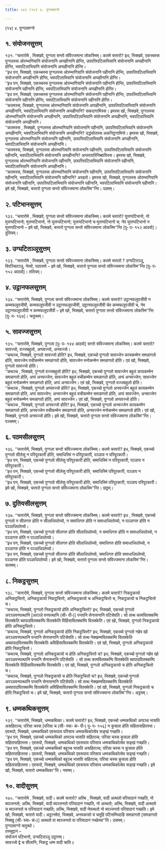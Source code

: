```yaml
---
title: ०४२ (१४) ४. पुग्गलवग्गो

---
```

(१४) ४. पुग्गलवग्गो  


## १. संयोजनसुत्तम्

१३१. ‘‘चत्तारोमे , भिक्खवे, पुग्गला सन्तो संविज्जमाना लोकस्मिम्। कतमे चत्तारो? इध, भिक्खवे, एकच्चस्स पुग्गलस्स ओरम्भागियानि संयोजनानि अप्पहीनानि होन्ति, उपपत्तिपटिलाभियानि संयोजनानि अप्पहीनानि होन्ति, भवपटिलाभियानि संयोजनानि अप्पहीनानि होन्ति।  
‘‘इध पन, भिक्खवे, एकच्चस्स पुग्गलस्स ओरम्भागियानि संयोजनानि पहीनानि होन्ति, उपपत्तिपटिलाभियानि संयोजनानि अप्पहीनानि होन्ति, भवपटिलाभियानि संयोजनानि अप्पहीनानि होन्ति।  
‘‘इध पन, भिक्खवे, एकच्चस्स पुग्गलस्स ओरम्भागियानि संयोजनानि पहीनानि होन्ति, उपपत्तिपटिलाभियानि संयोजनानि पहीनानि होन्ति, भवपटिलाभियानि संयोजनानि अप्पहीनानि होन्ति।  
‘‘इध पन, भिक्खवे, एकच्चस्स पुग्गलस्स ओरम्भागियानि संयोजनानि पहीनानि होन्ति, उपपत्तिपटिलाभियानि संयोजनानि पहीनानि होन्ति, भवपटिलाभियानि संयोजनानि पहीनानि होन्ति।  
‘‘कतमस्स, भिक्खवे, पुग्गलस्स ओरम्भागियानि संयोजनानि अप्पहीनानि, उपपत्तिपटिलाभियानि संयोजनानि अप्पहीनानि, भवपटिलाभियानि संयोजनानि अप्पहीनानि? सकदागामिस्स। इमस्स खो, भिक्खवे, पुग्गलस्स ओरम्भागियानि संयोजनानि अप्पहीनानि, उपपत्तिपटिलाभियानि संयोजनानि अप्पहीनानि, भवपटिलाभियानि संयोजनानि अप्पहीनानि।  
‘‘कतमस्स , भिक्खवे, पुग्गलस्स ओरम्भागियानि संयोजनानि पहीनानि, उपपत्तिपटिलाभियानि संयोजनानि अप्पहीनानि, भवपटिलाभियानि संयोजनानि अप्पहीनानि? उद्धंसोतस्स अकनिट्ठगामिनो। इमस्स खो, भिक्खवे, पुग्गलस्स ओरम्भागियानि संयोजनानि पहीनानि, उपपत्तिपटिलाभियानि संयोजनानि अप्पहीनानि, भवपटिलाभियानि संयोजनानि अप्पहीनानि।  
‘‘कतमस्स, भिक्खवे, पुग्गलस्स ओरम्भागियानि संयोजनानि पहीनानि, उपपत्तिपटिलाभियानि संयोजनानि पहीनानि, भवपटिलाभियानि संयोजनानि अप्पहीनानि? अन्तरापरिनिब्बायिस्स। इमस्स खो, भिक्खवे, पुग्गलस्स ओरम्भागियानि संयोजनानि पहीनानि, उपपत्तिपटिलाभियानि संयोजनानि पहीनानि, भवपटिलाभियानि संयोजनानि अप्पहीनानि।  
‘‘कतमस्स, भिक्खवे, पुग्गलस्स ओरम्भागियानि संयोजनानि पहीनानि, उपपत्तिपटिलाभियानि संयोजनानि पहीनानि, भवपटिलाभियानि संयोजनानि पहीनानि? अरहतो। इमस्स खो, भिक्खवे, पुग्गलस्स ओरम्भागियानि संयोजनानि पहीनानि, उपपत्तिपटिलाभियानि संयोजनानि पहीनानि, भवपटिलाभियानि संयोजनानि पहीनानि। इमे खो, भिक्खवे, चत्तारो पुग्गला सन्तो संविज्जमाना लोकस्मि’’न्ति। पठमम्।  


## २. पटिभानसुत्तम्

१३२. ‘‘चत्तारोमे , भिक्खवे, पुग्गला सन्तो संविज्जमाना लोकस्मिम्। कतमे चत्तारो? युत्तप्पटिभानो, नो मुत्तप्पटिभानो; मुत्तप्पटिभानो, नो युत्तप्पटिभानो; युत्तप्पटिभानो च मुत्तप्पटिभानो च; नेव युत्तप्पटिभानो न मुत्तप्पटिभानो – इमे खो, भिक्खवे, चत्तारो पुग्गला सन्तो संविज्जमाना लोकस्मि’’न्ति [पु॰ प॰ १५२ आदयो]। दुतियम्।  


## ३. उग्घटितञ्ञूसुत्तम्

१३३. ‘‘चत्तारोमे , भिक्खवे, पुग्गला सन्तो संविज्जमाना लोकस्मिम्। कतमे चत्तारो ? उग्घटितञ्ञू, विपञ्चितञ्ञू, नेय्यो, पदपरमो – इमे खो, भिक्खवे, चत्तारो पुग्गला सन्तो संविज्जमाना लोकस्मि’’न्ति [पु॰ प॰ १५२ आदयो]। ततियम्।  


## ४. उट्ठानफलसुत्तम्

१३४. ‘‘चत्तारोमे, भिक्खवे, पुग्गला सन्तो संविज्जमाना लोकस्मिम्। कतमे चत्तारो? उट्ठानफलूपजीवी न कम्मफलूपजीवी, कम्मफलूपजीवी न उट्ठानफलूपजीवी, उट्ठानफलूपजीवी चेव कम्मफलूपजीवी च, नेव उट्ठानफलूपजीवी न कम्मफलूपजीवी – इमे खो, भिक्खवे, चत्तारो पुग्गला सन्तो संविज्जमाना लोकस्मि’’न्ति [पु॰ प॰ १६७]। चतुत्थम्।  


## ५. सावज्जसुत्तम्

१३५. ‘‘चत्तारोमे, भिक्खवे, पुग्गला [पु॰ प॰ १४४ आदयो] सन्तो संविज्जमाना लोकस्मिम्। कतमे चत्तारो? सावज्जो, वज्जबहुलो, अप्पवज्जो, अनवज्जो।  
‘‘कथञ्च, भिक्खवे, पुग्गलो सावज्जो होति? इध, भिक्खवे, एकच्चो पुग्गलो सावज्जेन कायकम्मेन समन्नागतो होति, सावज्जेन वचीकम्मेन समन्नागतो होति, सावज्जेन मनोकम्मेन समन्नागतो होति। एवं खो, भिक्खवे, पुग्गलो सावज्जो होति।  
‘‘कथञ्च , भिक्खवे, पुग्गलो वज्जबहुलो होति? इध, भिक्खवे, एकच्चो पुग्गलो सावज्जेन बहुलं कायकम्मेन समन्नागतो होति, अप्पं अनवज्जेन; सावज्जेन बहुलं वचीकम्मेन समन्नागतो होति, अप्पं अनवज्जेन; सावज्जेन बहुलं मनोकम्मेन समन्नागतो होति, अप्पं अनवज्जेन। एवं खो, भिक्खवे, पुग्गलो वज्जबहुलो होति।  
‘‘कथञ्च , भिक्खवे, पुग्गलो अप्पवज्जो होति? इध, भिक्खवे, एकच्चो पुग्गलो अनवज्जेन बहुलं कायकम्मेन समन्नागतो होति, अप्पं सावज्जेन; अनवज्जेन बहुलं वचीकम्मेन समन्नागतो होति, अप्पं सावज्जेन; अनवज्जेन बहुलं मनोकम्मेन समन्नागतो होति, अप्पं सावज्जेन। एवं खो, भिक्खवे, पुग्गलो अप्पवज्जो होति।  
‘‘कथञ्च , भिक्खवे, पुग्गलो अनवज्जो होति? इध, भिक्खवे, एकच्चो पुग्गलो अनवज्जेन कायकम्मेन समन्नागतो होति, अनवज्जेन वचीकम्मेन समन्नागतो होति, अनवज्जेन मनोकम्मेन समन्नागतो होति। एवं खो, भिक्खवे, पुग्गलो अनवज्जो होति। इमे खो, भिक्खवे, चत्तारो पुग्गला सन्तो संविज्जमाना लोकस्मि’’न्ति। पञ्चमम्।  


## ६. पठमसीलसुत्तम्

१३६. ‘‘चत्तारोमे, भिक्खवे, पुग्गला सन्तो संविज्जमाना लोकस्मिम्। कतमे चत्तारो? इध, भिक्खवे, एकच्चो पुग्गलो सीलेसु न परिपूरकारी होति, समाधिस्मिं न परिपूरकारी, पञ्ञाय न परिपूरकारी।  
‘‘इध पन, भिक्खवे, एकच्चो पुग्गलो सीलेसु परिपूरकारी होति, समाधिस्मिं न परिपूरकारी, पञ्ञाय न परिपूरकारी।  
‘‘इध पन, भिक्खवे, एकच्चो पुग्गलो सीलेसु परिपूरकारी होति, समाधिस्मिं परिपूरकारी, पञ्ञाय न परिपूरकारी।  
‘‘इध पन, भिक्खवे, एकच्चो पुग्गलो सीलेसु परिपूरकारी होति, समाधिस्मिं परिपूरकारी, पञ्ञाय परिपूरकारी। इमे खो, भिक्खवे, चत्तारो पुग्गला सन्तो संविज्जमाना लोकस्मि’’न्ति। छट्ठम्।  


## ७. दुतियसीलसुत्तम्

१३७. ‘‘चत्तारोमे, भिक्खवे, पुग्गला सन्तो संविज्जमाना लोकस्मिम्। कतमे चत्तारो? इध , भिक्खवे, एकच्चो पुग्गलो न सीलगरु होति न सीलाधिपतेय्यो, न समाधिगरु होति न समाधाधिपतेय्यो, न पञ्ञागरु होति न पञ्ञाधिपतेय्यो।  
‘‘इध पन, भिक्खवे, एकच्चो पुग्गलो सीलगरु होति सीलाधिपतेय्यो, न समाधिगरु होति न समाधाधिपतेय्यो, न पञ्ञागरु होति न पञ्ञाधिपतेय्यो।  
‘‘इध पन, भिक्खवे, एकच्चो पुग्गलो सीलगरु होति सीलाधिपतेय्यो, समाधिगरु होति समाधाधिपतेय्यो, न पञ्ञागरु होति न पञ्ञाधिपतेय्यो।  
‘‘इध पन, भिक्खवे, एकच्चो पुग्गलो सीलगरु होति सीलाधिपतेय्यो, समाधिगरु होति समाधाधिपतेय्यो, पञ्ञागरु होति पञ्ञाधिपतेय्यो। इमे खो, भिक्खवे, चत्तारो पुग्गला सन्तो संविज्जमाना लोकस्मि’’न्ति। सत्तमम्।  


## ८. निकट्ठसुत्तम्

१३८. ‘‘चत्तारोमे, भिक्खवे, पुग्गला सन्तो संविज्जमाना लोकस्मिम्। कतमे चत्तारो? निकट्ठकायो अनिकट्ठचित्तो, अनिकट्ठकायो निकट्ठचित्तो, अनिकट्ठकायो च अनिकट्ठचित्तो च, निकट्ठकायो च निकट्ठचित्तो च।  
‘‘कथञ्च, भिक्खवे, पुग्गलो निकट्ठकायो होति अनिकट्ठचित्तो? इध, भिक्खवे, एकच्चो पुग्गलो अरञ्ञवनपत्थानि [अरञ्ञे वनपत्थानि (सी॰ पी॰)] पन्तानि सेनासनानि पटिसेवति। सो तत्थ कामवितक्कम्पि वितक्केति ब्यापादवितक्कम्पि वितक्केति विहिंसावितक्कम्पि वितक्केति। एवं खो, भिक्खवे, पुग्गलो निकट्ठकायो होति अनिकट्ठचित्तो।  
‘‘कथञ्च, भिक्खवे, पुग्गलो अनिकट्ठकायो होति निकट्ठचित्तो? इध, भिक्खवे, एकच्चो पुग्गलो नहेव खो अरञ्ञवनपत्थानि पन्तानि सेनासनानि पटिसेवति। सो तत्थ नेक्खम्मवितक्कम्पि वितक्केति अब्यापादवितक्कम्पि वितक्केति अविहिंसावितक्कम्पि वितक्केति। एवं खो, भिक्खवे, पुग्गलो अनिकट्ठकायो होति निकट्ठचित्तो।  
‘‘कथञ्च, भिक्खवे, पुग्गलो अनिकट्ठकायो च होति अनिकट्ठचित्तो च? इध, भिक्खवे, एकच्चो पुग्गलो नहेव खो अरञ्ञवनपत्थानि पन्तानि सेनासनानि पटिसेवति । सो तत्थ कामवितक्कम्पि वितक्केति ब्यापादवितक्कम्पि वितक्केति विहिंसावितक्कम्पि वितक्केति। एवं खो, भिक्खवे, पुग्गलो अनिकट्ठकायो च होति अनिकट्ठचित्तो च।  
‘‘कथञ्च, भिक्खवे, पुग्गलो निकट्ठकायो च होति निकट्ठचित्तो च? इध, भिक्खवे, एकच्चो पुग्गलो अरञ्ञवनपत्थानि पन्तानि सेनासनानि पटिसेवति। सो तत्थ नेक्खम्मवितक्कम्पि वितक्केति अब्यापादवितक्कम्पि वितक्केति अविहिंसावितक्कम्पि वितक्केति। एवं खो, भिक्खवे, पुग्गलो निकट्ठकायो च होति निकट्ठचित्तो च। इमे खो, भिक्खवे, चत्तारो पुग्गला सन्तो संविज्जमाना लोकस्मि’’न्ति। अट्ठमम्।  


## ९. धम्मकथिकसुत्तम्

१३९. ‘‘चत्तारोमे, भिक्खवे, धम्मकथिका। कतमे चत्तारो? इध, भिक्खवे, एकच्चो धम्मकथिको अप्पञ्च भासति असहितञ्च; परिसा चस्स [परिसा च (सी॰ स्या॰ कं॰ पी॰) पु॰ प॰ १५६] न कुसला होति सहितासहितस्स। एवरूपो, भिक्खवे, धम्मकथिको एवरूपाय परिसाय धम्मकथिकोत्वेव सङ्खं गच्छति।  
‘‘इध पन, भिक्खवे, एकच्चो धम्मकथिको अप्पञ्च भासति सहितञ्च; परिसा चस्स कुसला होति सहितासहितस्स। एवरूपो, भिक्खवे, धम्मकथिको एवरूपाय परिसाय धम्मकथिकोत्वेव सङ्खं गच्छति।  
‘‘इध पन, भिक्खवे, एकच्चो धम्मकथिको बहुञ्च भासति असहितञ्च; परिसा चस्स न कुसला होति सहितासहितस्स। एवरूपो, भिक्खवे, धम्मकथिको एवरूपाय परिसाय धम्मकथिकोत्वेव सङ्खं गच्छति।  
‘‘इध पन, भिक्खवे, एकच्चो धम्मकथिको बहुञ्च भासति सहितञ्च; परिसा चस्स कुसला होति सहितासहितस्स। एवरूपो, भिक्खवे, धम्मकथिको एवरूपाय परिसाय धम्मकथिकोत्वेव सङ्खं गच्छति। इमे खो, भिक्खवे, चत्तारो धम्मकथिका’’ति। नवमम्।  


## १०. वादीसुत्तम्

१४०. ‘‘चत्तारोमे , भिक्खवे, वादी। कतमे चत्तारो? अत्थि , भिक्खवे, वादी अत्थतो परियादानं गच्छति, नो ब्यञ्जनतो; अत्थि, भिक्खवे, वादी ब्यञ्जनतो परियादानं गच्छति, नो अत्थतो; अत्थि, भिक्खवे, वादी अत्थतो च ब्यञ्जनतो च परियादानं गच्छति; अत्थि, भिक्खवे, वादी नेवत्थतो नो ब्यञ्जनतो परियादानं गच्छति। इमे खो, भिक्खवे, चत्तारो वादी। अट्ठानमेतं, भिक्खवे, अनवकासो यं चतूहि पटिसम्भिदाहि समन्नागतो [समन्नागतो भिक्खु (सी॰ स्या॰ कं॰)] अत्थतो वा ब्यञ्जनतो वा परियादानं गच्छेय्या’’ति। दसमम्।  
पुग्गलवग्गो चतुत्थो।  
तस्सुद्दानं –  
संयोजनं पटिभानो, उग्घटितञ्ञु उट्ठानम्।  
सावज्जो द्वे च सीलानि, निकट्ठ धम्म वादी चाति॥  